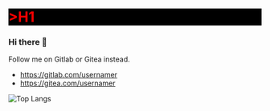 <h1 style="color:red; background:black;">>H1</h1>

### Hi there 👋

<!--
**usrnamer/usrnamer** is a ✨ _special_ ✨ repository because its `README.md` (this file) appears on your GitHub profile.

Here are some ideas to get you started:

- 🔭 I’m currently working on ...
- 🌱 I’m currently learning ...
- 👯 I’m looking to collaborate on ...
- 🤔 I’m looking for help with ...
- 💬 Ask me about ...
- 📫 How to reach me: ...
- 😄 Pronouns: ...
- ⚡ Fun fact: ...
-->

Follow me on Gitlab or Gitea instead.
- https://gitlab.com/usernamer
- https://gitea.com/usernamer

<!-- https://github.com/anuraghazra/github-readme-stats -->
![Top Langs](https://github-readme-stats.vercel.app/api/top-langs/?username=usrnamer&layout=compact&show_icons=true&border_color=0D1117&bg_color=0D1117)
